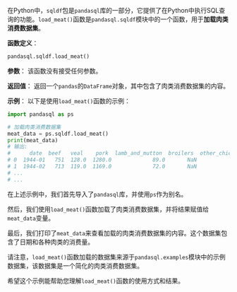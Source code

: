 在Python中，`sqldf`包是`pandasql`库的一部分，它提供了在Python中执行SQL查询的功能。`load_meat()`函数是`pandasql.sqldf`模块中的一个函数，用于**加载肉类消费数据集**。

**函数定义**：
```python
pandasql.sqldf.load_meat()
```

**参数**：
该函数没有接受任何参数。

**返回值**：
返回一个`pandas`的`DataFrame`对象，其中包含了肉类消费数据集的内容。

**示例**：
以下是使用`load_meat()`函数的示例：

```python
import pandasql as ps

# 加载肉类消费数据集
meat_data = ps.sqldf.load_meat()
print(meat_data)
# 输出: 
#      date  beef   veal    pork  lamb_and_mutton  broilers  other_chicken  turkey
# 0  1944-01   751  128.0  1280.0             89.0       NaN            NaN     NaN
# 1  1944-02   713  119.0  1169.0             72.0       NaN            NaN     NaN
# ...
# ...
```

在上述示例中，我们首先导入了`pandasql`库，并使用`ps`作为别名。

然后，我们使用`load_meat()`函数加载了肉类消费数据集，并将结果赋值给`meat_data`变量。

最后，我们打印了`meat_data`来查看加载的肉类消费数据集的内容。这个数据集包含了日期和各种肉类的消费量。

请注意，`load_meat()`函数加载的数据集来源于`pandasql.examples`模块中的示例数据集，该数据集是一个简化的肉类消费数据集。

希望这个示例能帮助您理解`load_meat()`函数的使用方式和结果。